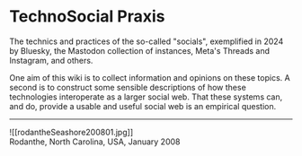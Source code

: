 # TechnoSocial Praxis

The technics and practices of the so-called "socials", exemplified in 2024 by Bluesky, the Mastodon collection of instances, Meta's Threads and Instagram, and others.  

One aim of this wiki is to collect information and opinions on these topics. A second is to construct some sensible descriptions of how these technologies interoperate as a larger social web. That these systems can, and do, provide a usable and useful social web is an empirical question.  

-----

![[rodantheSeashore200801.jpg]]    
Rodanthe, North Carolina, USA, January 2008  

